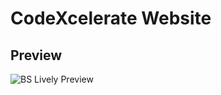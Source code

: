 # CodeXcelerate Website
 
 ## Preview
![BS Lively Preview](https://www.fyrestrap.com/assets/img/screenshot/launch.png)
